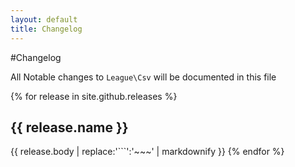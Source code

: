 ```yaml
---
layout: default
title: Changelog
---
```


#Changelog

All Notable changes to `League\Csv` will be documented in this file

{% for release in site.github.releases %}
## {{ release.name }}
{{ release.body | replace:'```':'~~~' | markdownify }}
{% endfor %}